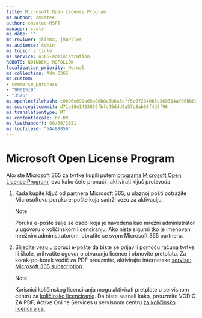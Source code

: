 ```yaml
---
title: Microsoft Open License Program
ms.author: cmcatee
author: cmcatee-MSFT
manager: scotv
ms.date: ''
ms.reviwer: jkinma, jmueller
ms.audience: Admin
ms.topic: article
ms.service: o365-administration
ROBOTS: NOINDEX, NOFOLLOW
localization_priority: Normal
ms.collection: Adm_O365
ms.custom:
- commerce_purchase
- "9001519"
- "3576"
ms.openlocfilehash: c0b96e092a05a8db8e8b6a3cff5c072840b5e368314af00bb065e03149df6b60
ms.sourcegitcommit: d71b18e1403859fbfc45ddd9a57c8ab68f4d9f96
ms.translationtype: MT
ms.contentlocale: hr-HR
ms.lasthandoff: 08/06/2021
ms.locfileid: "54498856"
---
```

# <a name="microsoft-open-license-program"></a>Microsoft Open License Program

Ako ste Microsoft 365 za tvrtke kupili putem [programa Microsoft Open License Program](https://go.microsoft.com/fwlink/p/?LinkID=613298), evo kako ćete pronaći i aktivirati ključ proizvoda.

1. Kada kupite ključ od partnera Microsoft 365, u ulaznoj pošti potražite Microsoftovu poruku e-pošte koja sadrži vezu za aktivaciju.

    > [!NOTE]
    > Poruka e-pošte šalje se osobi koja je navedena kao mrežni administrator u ugovoru o količinskom licenciranju. Ako niste sigurni tko je imenovan mrežnim administratorom, obratite se svom Microsoft 365 partneru.
1. Slijedite vezu u poruci e-pošte da biste se prijavili pomoću računa tvrtke ili škole, prihvatite ugovor o otvaranju licence i obnovite pretplatu. Za korak-po-korak vodič za PDF preuzmite, aktivirajte internetske [servise: Microsoft 365 subscription](https://go.microsoft.com/fwlink/p/?LinkId=618100).

    > [!NOTE]
    > Korisnici količinskog licenciranja mogu aktivirati pretplate u servisnom centru za [količinsko licenciranje](https://go.microsoft.com/fwlink/p/?LinkID=282016). Da biste saznali kako, preuzmite VODIČ ZA PDF, Active Online Services u servisnom centru [za količinsko licenciranje.](https://go.microsoft.com/fwlink/p/?LinkId=618096)